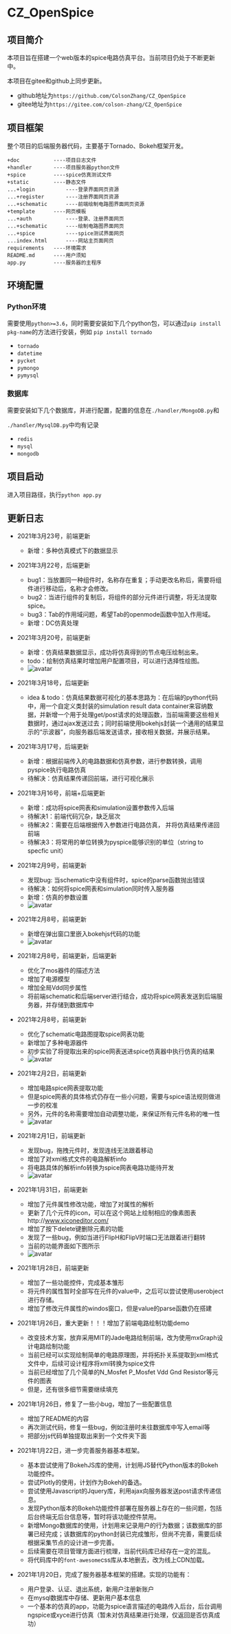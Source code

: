 # CZ_OpenSpice

## 项目简介

本项目旨在搭建一个web版本的spice电路仿真平台。当前项目仍处于不断更新中。

本项目在gitee和github上同步更新。

* github地址为`https://github.com/ColsonZhang/CZ_OpenSpice`
* gitee地址为`https://gitee.com/colson-zhang/CZ_OpenSpice`

## 项目框架

整个项目的后端服务器代码，主要基于Tornado、Bokeh框架开发。

```
+doc           ----项目日志文件
+handler       ----项目服务器python文件
+spice         ----spice仿真测试文件
+static        ----静态文件
...+login          ----登录界面网页资源
...+register       ----注册界面网页资源
...+schematic      ----前端绘制电路图界面网页资源
+template      ----网页模板
...+auth           ----登录、注册界面网页
...+schematic      ----绘制电路图界面网页
...+spice          ----spice测试界面网页
...index.html      ----网站主页面网页
requirements   ----环境需求
README.md      ----用户须知
app.py         ----服务器的主程序
```

## 环境配置

### Python环境

需要使用`python>=3.6`，同时需要安装如下几个python包，可以通过`pip install pkg-name`的方法进行安装，例如 `pip install tornado`

* `tornado`
* `datetime`
* `pycket`
* `pymongo`
* `pymysql`

### 数据库

需要安装如下几个数据库，并进行配置，配置的信息在`./handler/MongoDB.py`和

`./handler/MysqlDB.py`中均有记录

* `redis`
* `mysql`
* `mongodb`

## 项目启动

进入项目路径，执行`python app.py`

## 更新日志

* 2021年3月23号，前端更新

  * 新增：多种仿真模式下的数据显示
* 2021年3月22号，后端更新

  * bug1：当放置同一种组件时，名称存在重复；手动更改名称后，需要将组件进行移动后，名称才会修改。
  * bug2：当进行组件的复制后，将组件的部分元件进行调整，将无法提取spice。
  * bug3：Tab的作用域问题，希望Tab的openmode函数中加入作用域。
  * 新增：DC仿真处理
* 2021年3月20号，前端更新

  * 新增：仿真结果数据显示，成功将仿真得到的节点电压绘制出来。
  * todo：绘制仿真结果时增加用户配置项目，可以进行选择性绘图。
  * ![avatar](./doc/schematic7.png)
* 2021年3月18号，后端更新

  * idea & todo：仿真结果数据可视化的基本思路为：在后端的python代码中，用一个自定义类封装的simulation result data container来容纳数据，并新增一个用于处理get/post请求的处理函数，当前端需要这些相关数据时，通过ajax发送过去；同时前端使用bokehjs封装一个通用的结果显示的“示波器”，向服务器后端发送请求，接收相关数据，并展示结果。
* 2021年3月17号，后端更新

  * 新增：根据前端传入的电路数据和仿真参数，进行参数转换，调用pyspice执行电路仿真
  * 待解决：仿真结果传递回前端，进行可视化展示
* 2021年3月16号，前端+后端更新

  * 新增：成功将spice网表和simulation设置参数传入后端
  * 待解决1：前端代码冗杂，缺乏层次
  * 待解决2：需要在后端根据传入参数进行电路仿真， 并将仿真结果传递回前端
  * 待解决3：将常用的单位转换为pyspice能够识别的单位（string to specfic unit）
* 2021年2月9号，前端更新

  * 发现bug: 当schematic中没有组件时，spice的parse函数抛出错误
  * 待解决：如何将spice网表和simulation同时传入服务器
  * 新增：仿真的参数设置
  * ![avatar](./doc/schematic6.png)
* 2021年2月8号，前端更新

  * 新增在弹出窗口里嵌入bokehjs代码的功能
  * ![avatar](./doc/schematic5.png)
* 2021年2月8号，前端更新，后端更新

  * 优化了mos器件的描述方法
  * 增加了电源模型
  * 增加全局Vdd同步属性
  * 将前端schematic和后端server进行结合，成功将spice网表发送到后端服务器，并存储到数据库中
* 2021年2月8号，前端更新

  * 优化了schematic电路图提取spice网表功能
  * 新增加了多种电源器件
  * 初步实验了将提取出来的spice网表送进spice仿真器中执行仿真的结果
  * ![avatar](./doc/schematic4.png)
* 2021年2月2日，前端更新

  * 增加电路spice网表提取功能
  * 但是spice网表的具体格式仍存在一些小问题，需要与spice语法规则做进一步的校准
  * 另外，元件的名称需要增加自动调整功能，来保证所有元件名称的唯一性
  * ![avatar](./doc/schematic3.png)
* 2021年2月1日，前端更新

  * 发现bug，拖拽元件时，发现连线无法跟着移动
  * 增加了对xml格式文件的电路解析info
  * 将电路具体的解析info转换为spice网表电路功能待开发
  * ![avatar](./doc/schematic2.png)
* 2021年1月31日，前端更新

  * 增加了元件属性修改功能，增加了对属性的解析
  * 更新了几个元件的icon，可以在这个网站上绘制相应的像素图表http://www.xiconeditor.com/
  * 增加了按下delete键删除元素的功能
  * 发现了一些bug，例如当进行FlipH和FlipV时端口无法跟着进行翻转
  * 当前的功能界面如下图所示
  * ![avatar](./doc/schematic1.png)
* 2021年1月28日，前端更新

  * 增加了一些功能控件，完成基本雏形
  * 将元件的属性暂时全部写在元件的value中，之后可以尝试使用userobject进行存储。
  * 增加了修改元件属性的windos窗口，但是value的parse函数仍在搭建
* 2021年1月26日，重大更新！！！增加了前端电路绘制功能demo

  * 改变技术方案，放弃采用MIT的Jade电路绘制前端，改为使用mxGraph设计电路绘制功能
  * 当前已经可以实现绘制简单的电路原理图，并将拓扑关系提取到xml格式文件中，后续可设计程序将xml转换为spice文件
  * 当前已经增加了几个简单的N_Mosfet P_Mosfet Vdd Gnd Resistor等元件的图表
  * 但是，还有很多细节需要继续填充
* 2021年1月26日，修复了一些小bug，增加了一些配置信息

  * 增加了README的内容
  * 再次测试代码，修复一些bug，例如注册时未往数据库中写入email等
  * 把部分js代码单独提取出来到一个文件夹下面
* 2021年1月22日，进一步完善服务器基本框架。

  * 基本尝试使用了BokehJS库的使用，计划用JS替代Python版本的Bokeh功能控件。
  * 尝试Plotly的使用，计划作为Bokeh的备选。
  * 尝试使用Javascript的Jquery库，利用ajax向服务器发送post请求传递信息。
  * 发现Python版本的Bokeh功能控件部署在服务器上存在的一些问题，包括后台终端无后台信息等，暂时将该功能控件禁用。
  * 新增Mongo数据库的使用，计划用来记录用户的行为数据；该数据库的部署已经完成；该数据库的python封装已完成雏形，但尚不完善，需要后续根据采集节点的设计进一步完善。
  * 后续需要在项目管理方面进行梳理，当前代码库已经存在一定的混乱。
  * 将代码库中的`font-awesome`css库从本地删去，改为线上CDN加载。
* 2021年1月20日，完成了服务器基本框架的搭建。实现的功能有：

  * 用户登录、认证、退出系统，新用户注册新账户
  * 在mysql数据库中存储、更新用户基本信息
  * 一个基本的仿真的app，功能为spice语言描述的电路传入后台，后台调用ngspice或xyce进行仿真（暂未对仿真结果进行处理，仅返回是否仿真成功）
